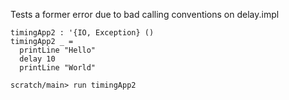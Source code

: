 
Tests a former error due to bad calling conventions on delay.impl

```unison
timingApp2 : '{IO, Exception} ()
timingApp2 _ =
  printLine "Hello"
  delay 10
  printLine "World"
```

```ucm
scratch/main> run timingApp2
```

